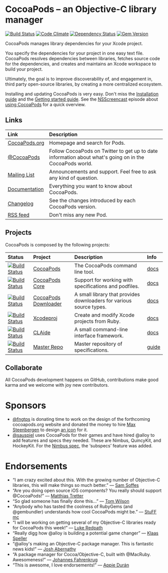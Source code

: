 # CocoaPods – an Objective-C library manager

[![Build Status](https://travis-ci.org/CocoaPods/CocoaPods.png?branch=master)](https://travis-ci.org/CocoaPods/CocoaPods)
[![Code Climate](https://codeclimate.com/github/CocoaPods/CocoaPods.png)](https://codeclimate.com/github/CocoaPods/CocoaPods)
[![Dependency Status](https://gemnasium.com/CocoaPods/CocoaPods.png)](https://gemnasium.com/CocoaPods/CocoaPods)
[![Gem Version](https://badge.fury.io/rb/cocoapods.png)](http://badge.fury.io/rb/cocoapods)

CocoaPods manages library dependencies for your Xcode project.

You specify the dependencies for your project in one easy text file. CocoaPods
resolves dependencies between libraries, fetches source code for the
dependencies, and creates and maintains an Xcode workspace to build your
project.

Ultimately, the goal is to improve discoverability of, and engagement in, third
party open-source libraries, by creating a more centralized ecosystem.

Installing and updating CocoaPods is very easy. Don't miss the [Installation
guide](http://docs.cocoapods.org/guides/installing_cocoapods.html) and the
[Getting started guide](http://docs.cocoapods.org/guides/getting_started.html).
See the [NSScreencast](https://twitter.com/NSScreencast) episode about [using
CocoaPods](http://nsscreencast.com/episodes/5-cocoapods) for a quick overview.


## Links

| Link | Description |
| :----- | :------ |
[CocoaPods.org](http://cocoapods.org/) | Homepage and search for Pods.
[@CocoaPods](http://twitter.com/CocoaPods) | Follow CocoaPods on Twitter to get up to date information about what's going on in the CocoaPods world.
[Mailing List](http://groups.google.com/group/cocoapods) | Announcements and support. Feel free to ask any kind of question.
[Documentation](http://docs.cocoapods.org) | Everything you want to know about CocoaPods.
[Changelog](https://github.com/CocoaPods/CocoaPods/blob/master/CHANGELOG.md) | See the changes introduced by each CocoaPods version.
[RSS feed](http://feeds.cocoapods.org/new-pods.rss) | Don't miss any new Pod.


## Projects

CocoaPods is composed by the following projects:

| Status | Project | Description | Info |
| :----- | :------ | :--- | :--- |
| [![Build Status](https://secure.travis-ci.org/CocoaPods/CocoaPods.png?branch=master)](http://travis-ci.org/CocoaPods/CocoaPods) | [CocoaPods](https://github.com/CocoaPods/CocoaPods) | The CocoaPods command line tool. | [docs](http://docs.cocoapods.org/cocoapods)
| [![Build Status](https://secure.travis-ci.org/CocoaPods/Core.png?branch=master)](http://travis-ci.org/CocoaPods/Core) | [CocoaPods Core](https://github.com/CocoaPods/Core) | Support for working with specifications and podfiles. | [docs](http://docs.cocoapods.org/cocoapods_core)
| [![Build Status](https://secure.travis-ci.org/CocoaPods/cocoapods-downloader.png?branch=master)](http://travis-ci.org/CocoaPods/cocoapods-downloader) |[CocoaPods Downloader](https://github.com/CocoaPods/cocoapods-downloader) |  A small library that provides downloaders for various source types. |  [docs](http://docs.cocoapods.org/cocoapods_downloader/index.html)
| [![Build Status](https://travis-ci.org/CocoaPods/Xcodeproj.png?branch=master)](https://travis-ci.org/CocoaPods/Xcodeproj) | [Xcodeproj](https://github.com/CocoaPods/Xcodeproj) | Create and modify Xcode projects from Ruby. |  [docs](http://docs.cocoapods.org/xcodeproj/index.html)
| [![Build Status](https://travis-ci.org/CocoaPods/CLAide.png?branch=master)](https://travis-ci.org/CocoaPods/CLAide) | [CLAide](https://github.com/CocoaPods/CLAide) | A small command-line interface framework.  | [docs](http://docs.cocoapods.org/claide/index.html)
| [![Build Status](https://secure.travis-ci.org/CocoaPods/Specs.png?branch=master)](http://travis-ci.org/CocoaPods/Specs) | [Master Repo ](https://github.com/CocoaPods/Specs) | Master repository of specifications. | [guide](http://docs.cocoapods.org/guides/contributing_to_the_master_repo.html)


## Collaborate

All CocoaPods development happens on GitHub, contributions make good karma and
we welcome with joy new contributors.

# Sponsors

- [@fngtps](http://twitter.com/fngtps) is donating time to work on the design
  of the forthcoming cocoapods.org website and donated the money to hire [Max
  Steenbergen](http://twitter.com/maxsteenbergen) to design [an
  icon](http://drbl.in/cpmL) for it.
- [@sauspiel](http://twitter.com/Sauspiel) uses CocoaPods for their games and
  have hired @alloy to add features and specs they needed. These are Nimbus,
  QuincyKit, and HockeyKit. For the [Nimbus
  spec](https://github.com/CocoaPods/Specs/blob/master/Nimbus/0.9.0/Nimbus.podspec),
  the ‘subspecs’ feature was added.

# Endorsements

- “I am crazy excited about this. With the growing number of Objective-C
  libraries, this will make things so much better.” –– [Sam
  Soffes](http://news.ycombinator.com/item?id=3009154)
- “Are you doing open source iOS components? You really should support
  @CocoaPods!” –– [Matthias
  Tretter](http://twitter.com/#!/myell0w/status/134955697740840961)
- “So glad someone has finally done this...” –– [Tom
  Wilson](http://news.ycombinator.com/item?id=3009349)
- “Anybody who has tasted the coolness of RubyGems (and @gembundler)
  understands how cool CocoaPods might be.” –– [StuFF
  mc](http://twitter.com/#!/stuffmc/status/115374231591731200)
- “I will be working on getting several of my Objective-C libraries ready for
  CocoaPods this week!” –– [Luke
  Redpath](http://twitter.com/#!/lukeredpath/status/115510581921988608)
- “Really digg how @alloy is building a potential game changer” –– [Klaas
  Speller](https://twitter.com/#!/spllr/status/115914209438601216)
- “@alloy's making an Objective-C package manager. This is fantastic news
  kids!” –– [Josh
  Abernathy](http://twitter.com/#!/joshaber/status/115273577703555073)
- “A package manager for Cocoa/Objective-C, built with @MacRuby. Awesomeness!”
  –– [Johannes
  Fahrenkrug](http://twitter.com/#!/jfahrenkrug/status/115303240286998528)
- “This is awesome, I love endorsements!” –– [Appie
  Durán](http://twitter.com/#!/AppieDuran)

